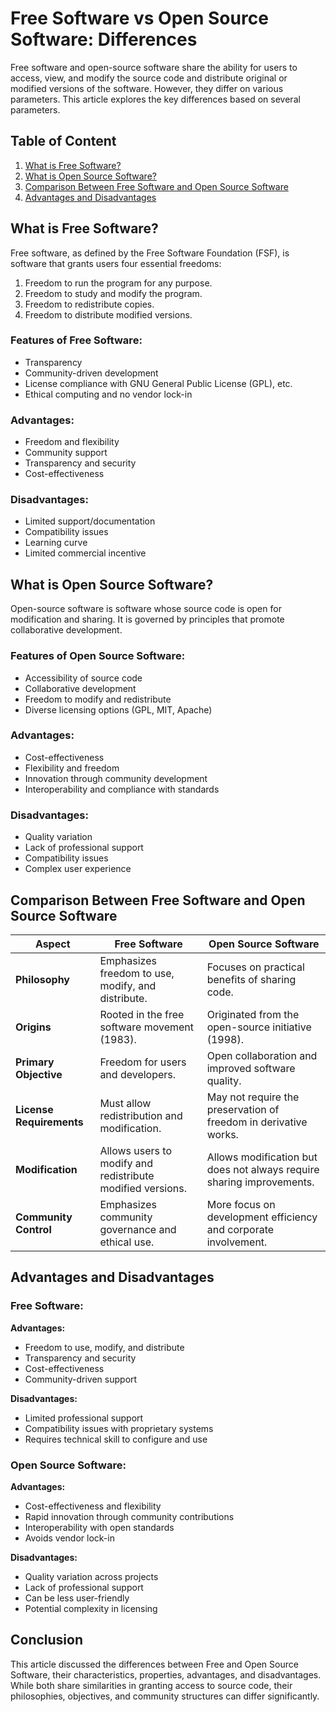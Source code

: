 # Free Software vs Open Source Software: Differences

Free software and open-source software share the ability for users to access, view, and modify the source code and distribute original or modified versions of the software. However, they differ on various parameters. This article explores the key differences based on several parameters.

## Table of Content
1. [What is Free Software?](#what-is-free-software)
2. [What is Open Source Software?](#what-is-open-source-software)
3. [Comparison Between Free Software and Open Source Software](#comparison-between-free-software-and-open-source-software)
4. [Advantages and Disadvantages](#advantages-and-disadvantages)

## What is Free Software?
Free software, as defined by the Free Software Foundation (FSF), is software that grants users four essential freedoms:
1. Freedom to run the program for any purpose.
2. Freedom to study and modify the program.
3. Freedom to redistribute copies.
4. Freedom to distribute modified versions.

### Features of Free Software:
- Transparency
- Community-driven development
- License compliance with GNU General Public License (GPL), etc.
- Ethical computing and no vendor lock-in

### Advantages:
- Freedom and flexibility
- Community support
- Transparency and security
- Cost-effectiveness

### Disadvantages:
- Limited support/documentation
- Compatibility issues
- Learning curve
- Limited commercial incentive

## What is Open Source Software?
Open-source software is software whose source code is open for modification and sharing. It is governed by principles that promote collaborative development.

### Features of Open Source Software:
- Accessibility of source code
- Collaborative development
- Freedom to modify and redistribute
- Diverse licensing options (GPL, MIT, Apache)

### Advantages:
- Cost-effectiveness
- Flexibility and freedom
- Innovation through community development
- Interoperability and compliance with standards

### Disadvantages:
- Quality variation
- Lack of professional support
- Compatibility issues
- Complex user experience

## Comparison Between Free Software and Open Source Software

| Aspect                 | Free Software                                           | Open Source Software                                   |
|------------------------|--------------------------------------------------------|--------------------------------------------------------|
| **Philosophy**          | Emphasizes freedom to use, modify, and distribute.     | Focuses on practical benefits of sharing code.         |
| **Origins**             | Rooted in the free software movement (1983).           | Originated from the open-source initiative (1998).     |
| **Primary Objective**   | Freedom for users and developers.                      | Open collaboration and improved software quality.      |
| **License Requirements**| Must allow redistribution and modification.            | May not require the preservation of freedom in derivative works. |
| **Modification**        | Allows users to modify and redistribute modified versions. | Allows modification but does not always require sharing improvements. |
| **Community Control**   | Emphasizes community governance and ethical use.       | More focus on development efficiency and corporate involvement. |

## Advantages and Disadvantages

### Free Software:
**Advantages:**
- Freedom to use, modify, and distribute
- Transparency and security
- Cost-effectiveness
- Community-driven support

**Disadvantages:**
- Limited professional support
- Compatibility issues with proprietary systems
- Requires technical skill to configure and use

### Open Source Software:
**Advantages:**
- Cost-effectiveness and flexibility
- Rapid innovation through community contributions
- Interoperability with open standards
- Avoids vendor lock-in

**Disadvantages:**
- Quality variation across projects
- Lack of professional support
- Can be less user-friendly
- Potential complexity in licensing

## Conclusion
This article discussed the differences between Free and Open Source Software, their characteristics, properties, advantages, and disadvantages. While both share similarities in granting access to source code, their philosophies, objectives, and community structures can differ significantly.
